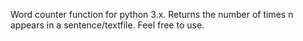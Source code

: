 Word counter function for python 3.x. Returns the number of times n appears in a sentence/textfile. Feel free to use.
